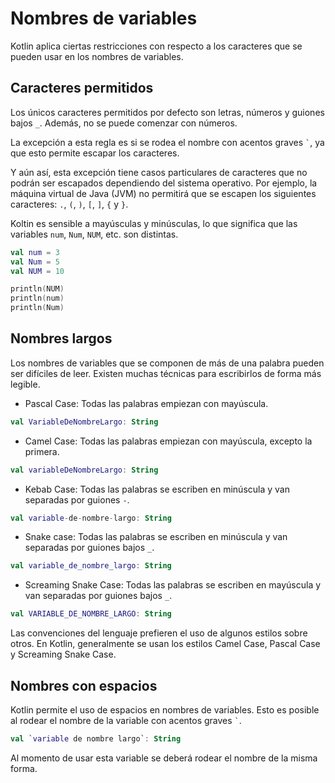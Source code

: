 # Nombres de variables

Kotlin aplica ciertas restricciones con respecto a los caracteres que se pueden usar en los nombres de variables.

## Caracteres permitidos

Los únicos caracteres permitidos por defecto son letras, números y guiones bajos `_`.
Además, no se puede comenzar con números.

La excepción a esta regla es si se rodea el nombre con acentos graves `` ` ``, ya que esto permite escapar los caracteres.

Y aún así, esta excepción tiene casos particulares de caracteres que no podrán ser escapados dependiendo del sistema operativo.
Por ejemplo, la máquina virtual de Java (JVM) no permitirá que se escapen los siguientes caracteres: `.`, `(`, `)`, `[`, `]`, `{` y `}`.

Koltin es sensible a mayúsculas y minúsculas, lo que significa que las variables `num`, `Num`, `NUM`, etc. son distintas.

```kotlin
val num = 3
val Num = 5
val NUM = 10

println(NUM)
println(num)
println(Num)
```

## Nombres largos

Los nombres de variables que se componen de más de una palabra pueden ser difíciles de leer.
Existen muchas técnicas para escribirlos de forma más legible.

- Pascal Case: Todas las palabras empiezan con mayúscula.

```kotlin
val VariableDeNombreLargo: String
```

- Camel Case: Todas las palabras empiezan con mayúscula, excepto la primera.
  
```kotlin
val variableDeNombreLargo: String
```

- Kebab Case: Todas las palabras se escriben en minúscula y van separadas por guiones `-`.

```kotlin
val variable-de-nombre-largo: String
```

- Snake case: Todas las palabras se escriben en minúscula y van separadas por guiones bajos `_`.
  
```kotlin
val variable_de_nombre_largo: String
```

- Screaming Snake Case: Todas las palabras se escriben en mayúscula y van separadas por guiones bajos `_`.

```kotlin
val VARIABLE_DE_NOMBRE_LARGO: String
```

Las convenciones del lenguaje prefieren el uso de algunos estilos sobre otros.
En Kotlin, generalmente se usan los estilos Camel Case, Pascal Case y Screaming Snake Case.

## Nombres con espacios

Kotlin permite el uso de espacios en nombres de variables.
Esto es posible al rodear el nombre de la variable con acentos graves `` ` ``.

```kotlin
val `variable de nombre largo`: String
```

Al momento de usar esta variable se deberá rodear el nombre de la misma forma.
